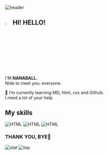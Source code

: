 ![header](https://capsule-render.vercel.app/api?type=shark&color=auto&height=300&section=header&text=I%20AM..&fontSize=50)

## <img src="https://camo.githubusercontent.com/e8e7b06ecf583bc040eb60e44eb5b8e0ecc5421320a92929ce21522dbc34c891/68747470733a2f2f6d656469612e67697068792e636f6d2f6d656469612f6876524a434c467a6361737252346961377a2f67697068792e676966" data-canonical-src="https://media.giphy.com/media/hvRJCLFzcasrR4ia7z/giphy.gif" style="width: 4%; display: inline-block;" data-target="animated-image.originalImage"> HI! HELLO! 

I'M <b>NANABALL.</b><br/>
Nide to meet you. everyone. 

🌱 I’m currently learning MD, html, css and Github.<br/>
I need a lot of your help.



## My skills

![HTML](https://img.shields.io/badge/HTML-E34F26)
![HTML](https://img.shields.io/badge/CSS-1572B6)
![HTML](https://img.shields.io/badge/logo-javascript-yellow?logo=javascript)



### THANK YOU, BYE🤗


<!-- ### Hi there 👋 -->


![stat](https://github-readme-stats.vercel.app/api?username=nanaball&hide_title=true&show_icons=[%E2%80%A6])
![top](https://github-readme-stats.vercel.app/api/top-langs/?username=nanaball)

<!--
**nanaball/nanaball** is a ✨ _special_ ✨ repository because its `README.md` (this file) appears on your GitHub profile.

Here are some ideas to get you started:

- 🔭 I’m currently working on ...
- 🌱 I’m currently learning ...
- 👯 I’m looking to collaborate on ...
- 🤔 I’m looking for help with ...
- 💬 Ask me about ...
- 📫 How to reach me: ...
- 😄 Pronouns: ...
- ⚡ Fun fact: ...
-->
